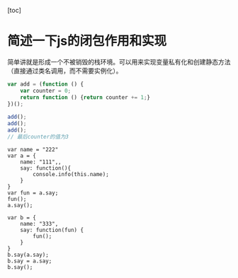 [toc]

# 简述一下js的闭包作用和实现
简单讲就是形成一个不被销毁的栈环境。可以用来实现变量私有化和创建静态方法（直接通过类名调用，而不需要实例化）。
```js
var add = (function () {
    var counter = 0;
    return function () {return counter += 1;}
})();
 
add();
add();
add();
// 最后counter的值为3
```

```
var name = "222"
var a = {
    name: "111",,
    say: function(){
        console.info(this.name);
    }
}
var fun = a.say;
fun();
a.say();

var b = {
    name: "333",
    say: function(fun) {
        fun();
    }
}
b.say(a.say);
b.say = a.say;
b.say();
```

